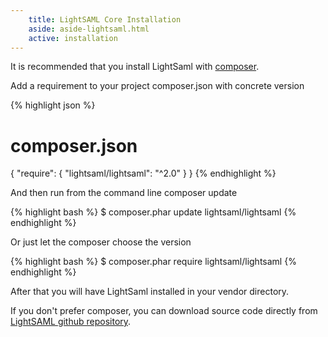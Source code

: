 ```yaml
---
    title: LightSAML Core Installation
    aside: aside-lightsaml.html
    active: installation
---
```



It is recommended that you install LightSaml with [composer](https://getcomposer.org/).

Add a requirement to your project composer.json with concrete version

{% highlight json %}
# composer.json
{
    "require": {
        "lightsaml/lightsaml": "^2.0"
    }
}
{% endhighlight %}

And then run from the command line composer update

{% highlight bash %}
$ composer.phar update lightsaml/lightsaml
{% endhighlight %}

Or just let the composer choose the version

{% highlight bash %}
$ composer.phar require lightsaml/lightsaml
{% endhighlight %}

After that you will have LightSaml installed in your vendor directory.

If you don't prefer composer, you can download source code directly from
[LightSAML github repository](https://github.com/lightSAML/lightSAML).
